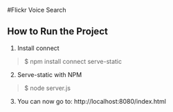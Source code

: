 #Flickr Voice Search
## How to Run the Project

1. Install connect
> $ npm install connect serve-static

2. Serve-static with NPM
> $ node server.js

3. You can now go to:
http://localhost:8080/index.html
